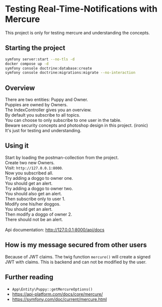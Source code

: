 # Testing Real-Time-Notifications with Mercure
This project is only for testing mercure and understanding the concepts.
## Starting the project
```sh
symfony server:start --no-tls -d
docker compose up -d
symfony console doctrine:database:create
symfony console doctrine:migrations:migrate --no-interaction
```
## Overview
There are two entities: Puppy and Owner.<br/>
Puppies are owned by Owners.<br/>
The IndexController gives you an overview.<br/>
By default you subscribe to all topics.<br>
You can choose to only subscribe to one user in the table.<br/>
Beware security concepts and photoshop design in this project. (ironic)<br/>
It's just for testing and understanding.

## Using it
Start by loading the postman-collection from the project.<br/>
Create two new Owners.<br/>
Visit: `http://127.0.0.1:8000`.<br/>
Now you subscribed all.<br/>
Try adding a doggo to owner one.<br/>
You should get an alert.<br/>
Try adding a doggo to owner two.<br/>
You should also get an alert.<br/>
Then subscribe only to user 1.<br/>
Modify one his/her doggos.<br/>
You should get an alert.<br/>
Then modify a doggo of owner 2.<br/>
There should not be an alert.<br/>
<br/>
Api documentation: http://127.0.0.1:8000/api/docs


## How is my message secured from other users
Because of JWT claims. The twig function `mercure()` will create a signed<br/>
JWT with claims. This is backend and can not be modified by the user.

## Further reading
- `App\Entity\Puppy::getMercureOptions()`
- https://api-platform.com/docs/core/mercure/
- https://symfony.com/doc/current/mercure.html
